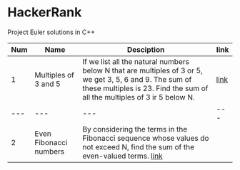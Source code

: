 # HackerRank
Project Euler solutions  in C++

Num | Name | Desciption | link
--- | --- | --- | ---
1 | Multiples of 3 and 5 | If we list all the natural numbers below N that are multiples of 3 or 5, we get 3, 5, 6 and 9. The sum of these multiples is 23.  Find the sum of all the multiples of 3 ir 5 below N. | [link](Project_Euler/PE1_Multi_3_and_5.cpp)
--- | --- | --- | ---
2 | Even Fibonacci numbers | By considering the terms in the Fibonacci sequence whose values do not exceed N, find the sum of the even-valued terms. [link](Project_Euler/evenFibonacci.cpp)


